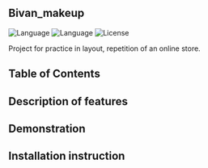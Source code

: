 ## Bivan_makeup
![Language](https://img.shields.io/badge/language-HTML+CSS%20-orange)
![Language](https://img.shields.io/badge/language-Python%20-blue)
![License](https://img.shields.io/badge/license-MIT-green)

Project for practice in layout, repetition of an online store.

## Table of Contents

## Description of features

## Demonstration

## Installation instruction
